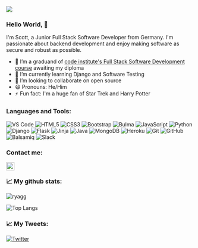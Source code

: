 <div>
         <img src="https://res.cloudinary.com/psbgbp/image/upload/t_profile_cover/v1647086047/profile/back_cover_iqmfe5.webp"/>
                    </div>
                    
### Hello World, 👋

I'm Scott, a Junior Full Stack Software Developer from Germany. I'm passionate about backend development and enjoy making software as secure and robust as possible.

- 🔭 I’m a graduand of <a href="https://codeinstitute.net/de/full-stack-software-development-diploma/">code institute's Full Stack Software Development course</a> awaiting my diploma
- 🌱 I’m currently learning Django and Software Testing
- 👯 I’m looking to collaborate on open source
- 😄 Pronouns: He/Him
- ⚡ Fun fact: I'm a huge fan of Star Trek and Harry Potter

### Languages and Tools:
![VS Code](https://img.shields.io/badge/-VS%20Code-007ACC?style=plastic&logo=visual-studio-code)
![HTML5](https://img.shields.io/badge/-HTML5-E34F26?style=plastic&logo=html5&logoColor=white)
![CSS3](https://img.shields.io/badge/-CSS3-1572B6?style=plastic&logo=css3)
![Bootstrap](https://img.shields.io/badge/-Bootstrap-563D7C?style=plastic&logo=bootstrap&logoColor=fff)
![Bulma](https://img.shields.io/badge/-Bulma-181717?style=plastic&logo=bulma)
![JavaScript](https://img.shields.io/badge/-JavaScript-181717?style=plastic&logo=javascript)
![Python](https://img.shields.io/badge/-Python-1e415e?style=plastic&logo=Python&logoColor=ffe873)
![Django](https://img.shields.io/badge/-Django-0c4b33?style=plastic&logo=Django)
![Flask](https://img.shields.io/badge/-Flask-181717?style=plastic&logo=flask)
![Jinja](https://img.shields.io/badge/Jinja%20-%23000000.svg?&style=plastic&logo=Jinja&logoColor=B41717)
![Java](https://img.shields.io/badge/-Java-e40000?&style=plastic&logo=java&logoColor=fff)
![MongoDB](https://img.shields.io/badge/-MongoDB-181717?style=plastic&logo=mongodb)
![Heroku](https://img.shields.io/badge/-Heroku-430098?style=plastic&logo=heroku)
![Git](https://img.shields.io/badge/-Git-181717?style=plastic&logo=git)
![GitHub](https://img.shields.io/badge/-GitHub-181717?style=plastic&logo=github)
![Balsamiq](https://img.shields.io/badge/Balsamiq%20-%23A60000.svg?&style=plastic&logo=Balsamiq&logoColor=FFFFFF)
![Slack](https://img.shields.io/badge/-Slack-181717?style=plastic&logo=slack)


### Contact me:
<a href="https://twitter.com/scottboening">
  <img align="left" alt="Scott Boening | Twitter" width="22px" src="https://raw.githubusercontent.com/peterthehan/peterthehan/master/assets/twitter.svg" />
</a>
<!-- <a href="https://www.linkedin.com/in/ADDUSERNAME/">
  <img align="left" alt="Scott's LinkedIN" width="22px" src="https://raw.githubusercontent.com/peterthehan/peterthehan/master/assets/linkedin.svg" />
</a> -->

<br />

### 📈 My github stats:

<p align="left"> 
<img src="https://github-readme-stats.vercel.app/api?username=ryagg&show_icons=true&theme=nord" alt="ryagg" />
  
![Top Langs](https://github-readme-stats.vercel.app/api/top-langs/?username=ryagg&hide=TeX&layout=compact&theme=nord) 
  <br />

 
### 📈 My Tweets:


[![Twitter](https://github-readme-twitter.gazf.vercel.app/api?id=scottboening&layout=wide)](https://twitter.com/scottboening)
